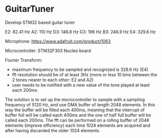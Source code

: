 # GuitarTuner
Develop STM32 based guitar tuner

E2: 82.41 Hz
A2: 110 Hz
D3: 146.8 Hz
G3: 196 Hz
B3: 246.9 Hz
E4: 329.6 Hz

Microphone: https://www.adafruit.com/product/1063

Microcontroller: STM32F303 Nucleo board

Fourier Transform:
- maximum frequency to be sampled and recognized is 329.6 Hz (E4)
- fft resolution should be of at least 3Hz (more or less 10 bins between the 2 tones nearer to each other: E2 and A2)
- user needs to be notified with a new value of the tone played at least each 200ms

The solution is to set up the microcontroller to sample with a sampling frequency of 5120 Hz, and use DMA buffer of length 2048 elements. In this way the buffer will be filled each 400ms, meaning that the interrupt of buffer full will be called each 400ms and the one of half full buffer will be called each 200ms.
The fft can be performed on a rolling buffer of 2048 elements (improve efficiency) each time 1024 elements are acquired and after having discarded the older 1024 elements.
